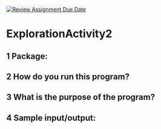 [![Review Assignment Due Date](https://classroom.github.com/assets/deadline-readme-button-24ddc0f5d75046c5622901739e7c5dd533143b0c8e959d652212380cedb1ea36.svg)](https://classroom.github.com/a/kCrKdl4V)
# ExplorationActivity2
## 1 Package:

## 2 How do you run this program? 

## 3 What is the purpose of the program?

## 4 Sample input/output:

